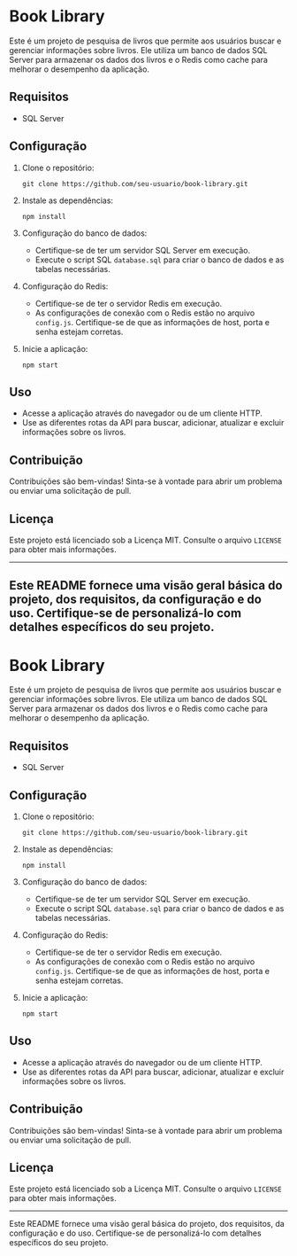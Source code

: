 # Book Library

Este é um projeto de pesquisa de livros que permite aos usuários buscar e gerenciar informações sobre livros. Ele utiliza um banco de dados SQL Server para armazenar os dados dos livros e o Redis como cache para melhorar o desempenho da aplicação.

## Requisitos
- SQL Server


## Configuração

1. Clone o repositório:

    ```
    git clone https://github.com/seu-usuario/book-library.git
    ```

2. Instale as dependências:

    ```
    npm install
    ```

3. Configuração do banco de dados:

    - Certifique-se de ter um servidor SQL Server em execução.
    - Execute o script SQL `database.sql` para criar o banco de dados e as tabelas necessárias.

4. Configuração do Redis:

    - Certifique-se de ter o servidor Redis em execução.
    - As configurações de conexão com o Redis estão no arquivo `config.js`. Certifique-se de que as informações de host, porta e senha estejam corretas.

5. Inicie a aplicação:

    ```
    npm start
    ```

## Uso

- Acesse a aplicação através do navegador ou de um cliente HTTP.
- Use as diferentes rotas da API para buscar, adicionar, atualizar e excluir informações sobre os livros.

## Contribuição

Contribuições são bem-vindas! Sinta-se à vontade para abrir um problema ou enviar uma solicitação de pull.

## Licença

Este projeto está licenciado sob a Licença MIT. Consulte o arquivo `LICENSE` para obter mais informações.

---

Este README fornece uma visão geral básica do projeto, dos requisitos, da configuração e do uso. Certifique-se de personalizá-lo com detalhes específicos do seu projeto.
---

# Book Library

Este é um projeto de pesquisa de livros que permite aos usuários buscar e gerenciar informações sobre livros. Ele utiliza um banco de dados SQL Server para armazenar os dados dos livros e o Redis como cache para melhorar o desempenho da aplicação.

## Requisitos
- SQL Server


## Configuração

1. Clone o repositório:

    ```
    git clone https://github.com/seu-usuario/book-library.git
    ```

2. Instale as dependências:

    ```
    npm install
    ```

3. Configuração do banco de dados:

    - Certifique-se de ter um servidor SQL Server em execução.
    - Execute o script SQL `database.sql` para criar o banco de dados e as tabelas necessárias.

4. Configuração do Redis:

    - Certifique-se de ter o servidor Redis em execução.
    - As configurações de conexão com o Redis estão no arquivo `config.js`. Certifique-se de que as informações de host, porta e senha estejam corretas.

5. Inicie a aplicação:

    ```
    npm start
    ```

## Uso

- Acesse a aplicação através do navegador ou de um cliente HTTP.
- Use as diferentes rotas da API para buscar, adicionar, atualizar e excluir informações sobre os livros.

## Contribuição

Contribuições são bem-vindas! Sinta-se à vontade para abrir um problema ou enviar uma solicitação de pull.

## Licença

Este projeto está licenciado sob a Licença MIT. Consulte o arquivo `LICENSE` para obter mais informações.

---

Este README fornece uma visão geral básica do projeto, dos requisitos, da configuração e do uso. Certifique-se de personalizá-lo com detalhes específicos do seu projeto.
